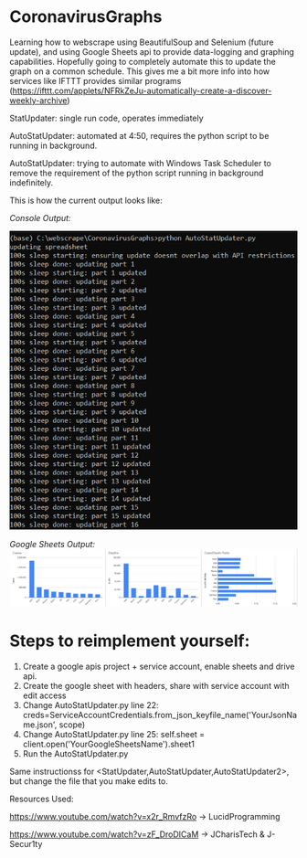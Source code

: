 # CoronavirusGraphs
Learning how to webscrape using BeautifulSoup and Selenium (future update), and using Google Sheets api to provide data-logging and graphing capabilities. Hopefully going to completely automate this to update the graph on a common schedule. This gives me a bit more info into how services like IFTTT provides similar programs (https://ifttt.com/applets/NFRkZeJu-automatically-create-a-discover-weekly-archive)

StatUpdater: single run code, operates immediately

AutoStatUpdater: automated at 4:50, requires the python script to be running in background.

AutoStatUpdater: trying to automate with Windows Task Scheduler to remove the requirement of the python script running in background indefinitely.

This is how the current output looks like:

_Console Output:_

![Console Output](/corconsole.PNG)

_Google Sheets Output:_
![Data as of 5/31/2020](/corgraphs.PNG)
# Steps to reimplement yourself:

1. Create a google apis project + service account, enable sheets and drive api.
1. Create the google sheet with headers, share with service account with edit access 
1. Change AutoStatUpdater.py line 22: creds=ServiceAccountCredentials.from_json_keyfile_name('YourJsonName.json', scope)
1. Change AutoStatUpdater.py line 25: self.sheet = client.open('YourGoogleSheetsName').sheet1
1. Run the AutoStatUpdater.py

Same instructionss for <StatUpdater,AutoStatUpdater,AutoStatUpdater2>, but change the file that you make edits to.

Resources Used:

https://www.youtube.com/watch?v=x2r_RmvfzRo -> LucidProgramming

https://www.youtube.com/watch?v=zF_DroDICaM -> JCharisTech & J-Secur1ty

